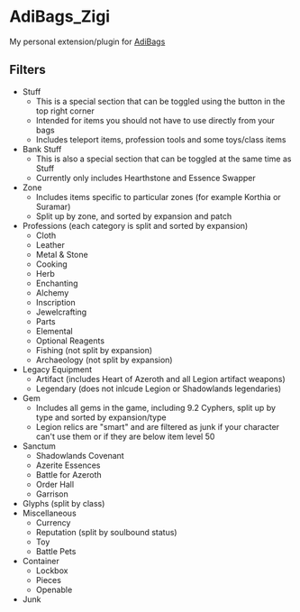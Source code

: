 # AdiBags_Zigi

My personal extension/plugin for [AdiBags](https://github.com/glassleo/AdiBags)

## Filters

- Stuff
  - This is a special section that can be toggled using the button in the top right corner
  - Intended for items you should not have to use directly from your bags
  - Includes teleport items, profession tools and some toys/class items
- Bank Stuff
  - This is also a special section that can be toggled at the same time as Stuff
  - Currently only includes Hearthstone and Essence Swapper
- Zone
  - Includes items specific to particular zones (for example Korthia or Suramar)
  - Split up by zone, and sorted by expansion and patch
- Professions (each category is split and sorted by expansion)
  - Cloth
  - Leather
  - Metal & Stone
  - Cooking
  - Herb
  - Enchanting
  - Alchemy
  - Inscription
  - Jewelcrafting
  - Parts
  - Elemental
  - Optional Reagents
  - Fishing (not split by expansion)
  - Archaeology (not split by expansion)
- Legacy Equipment
  - Artifact (includes Heart of Azeroth and all Legion artifact weapons)
  - Legendary (does not inlcude Legion or Shadowlands legendaries)
- Gem
  - Includes all gems in the game, including 9.2 Cyphers, split up by type and sorted by expansion/type
  - Legion relics are "smart" and are filtered as junk if your character can't use them or if they are below item level 50
- Sanctum
  - Shadowlands Covenant
  - Azerite Essences
  - Battle for Azeroth
  - Order Hall
  - Garrison
- Glyphs (split by class)
- Miscellaneous
  - Currency
  - Reputation (split by soulbound status)
  - Toy
  - Battle Pets
- Container
  - Lockbox
  - Pieces
  - Openable
- Junk
